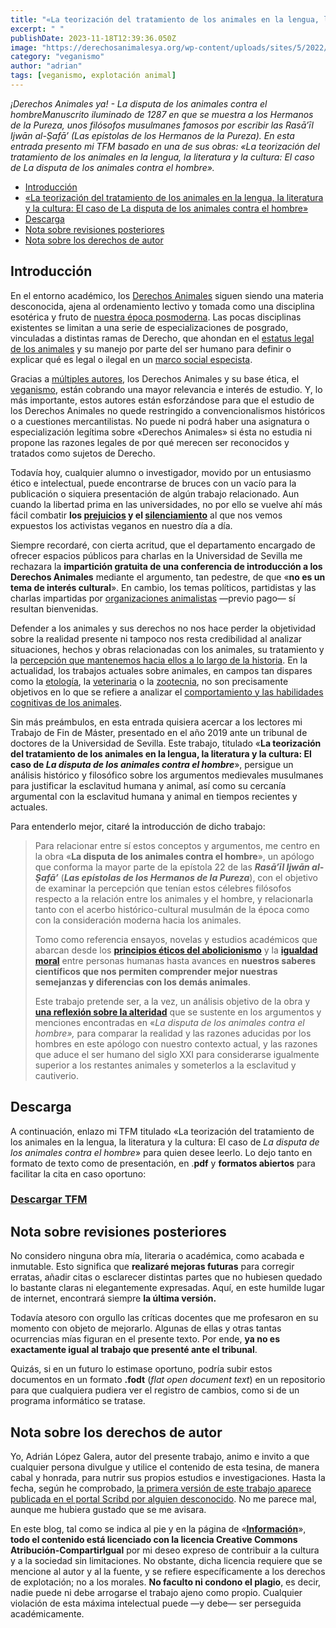 ```yaml
---
title: "«La teorización del tratamiento de los animales en la lengua, la literatura y la cultura: El caso de La disputa de los animales contra el hombre»"
excerpt: " "
publishDate: 2023-11-18T12:39:36.050Z
image: "https://derechosanimalesya.org/wp-content/uploads/sites/5/2022/07/%C2%A1Derechos-Animales-ya-La-disputa-de-los-animales-contra-el-hombre.webp"
category: "veganismo"
author: "adrian"
tags: [veganismo, explotación animal]
---
```

_¡Derechos Animales ya! - La disputa de los animales contra el hombreManuscrito iluminado de 1287 en que se muestra a los Hermanos de la Pureza, unos filósofos musulmanes famosos por escribir las Rasā’īl Ijwān al-Ṣafā’ (Las epístolas de los Hermanos de la Pureza). En esta entrada presento mi TFM basado en una de sus obras: «La teorización del tratamiento de los animales en la lengua, la literatura y la cultura: El caso de La disputa de los animales contra el hombre»._

- [Introducción](https://derechosanimalesya.org/la-teorizacion-del-tratamiento-de-los-animales-en-la-lengua-la-literatura-y-la-cultura-el-caso-de-la-disputa-de-los-animales-contra-el-hombre/#Introduccion "Introducción")
- [«La teorización del tratamiento de los animales en la lengua, la literatura y la cultura: El caso de La disputa de los animales contra el hombre»](https://derechosanimalesya.org/la-teorizacion-del-tratamiento-de-los-animales-en-la-lengua-la-literatura-y-la-cultura-el-caso-de-la-disputa-de-los-animales-contra-el-hombre/#%C2%ABLa_teorizacion_del_tratamiento_de_los_animales_en_la_lengua_la_literatura_y_la_cultura_El_caso_de_La_disputa_de_los_animales_contra_el_hombre%C2%BB "«La teorización del tratamiento de los animales en la lengua, la literatura y la cultura: El caso de La disputa de los animales contra el hombre»")
- [Descarga](https://derechosanimalesya.org/la-teorizacion-del-tratamiento-de-los-animales-en-la-lengua-la-literatura-y-la-cultura-el-caso-de-la-disputa-de-los-animales-contra-el-hombre/#Descarga "Descarga")
- [Nota sobre revisiones posteriores](https://derechosanimalesya.org/la-teorizacion-del-tratamiento-de-los-animales-en-la-lengua-la-literatura-y-la-cultura-el-caso-de-la-disputa-de-los-animales-contra-el-hombre/#Nota_sobre_revisiones_posteriores "Nota sobre revisiones posteriores")
- [Nota sobre los derechos de autor](https://derechosanimalesya.org/la-teorizacion-del-tratamiento-de-los-animales-en-la-lengua-la-literatura-y-la-cultura-el-caso-de-la-disputa-de-los-animales-contra-el-hombre/#Nota_sobre_los_derechos_de_autor "Nota sobre los derechos de autor")

## Introducción

En el entorno académico, los [Derechos Animales](https://derechosanimalesya.org/introduccion-a-los-derechos-animales/) siguen siendo una materia desconocida, ajena al ordenamiento lectivo y tomada como una disciplina esotérica y fruto de [nuestra época posmoderna](https://derechosanimalesya.org/las-normas-especistas-de-facebook-y-los-justicieros-modernos/). Las pocas disciplinas existentes se limitan a una serie de especializaciones de posgrado, vinculadas a distintas ramas de Derecho, que ahondan en el [estatus legal de los animales](https://derechosanimalesya.org/no-los-animales-no-tienen-derechos-legales/) y su manejo por parte del ser humano para definir o explicar qué es legal o ilegal en un [marco social especista](https://derechosanimalesya.org/normativa-de-bienestar-animal/).

Gracias a [múltiples autores](https://derechosanimalesya.org/gary-francione-y-los-seis-principios-del-abolicionismo/), los Derechos Animales y su base ética, el [veganismo](https://derechosanimalesya.org/que-es-el-veganismo/), están cobrando una mayor relevancia e interés de estudio. Y, lo más importante, estos autores están esforzándose para que el estudio de los Derechos Animales no quede restringido a convencionalismos históricos o a cuestiones mercantilistas. No puede ni podrá haber una asignatura o especialización legítima sobre «Derechos Animales» si ésta no estudia ni propone las razones legales de por qué merecen ser reconocidos y tratados como sujetos de Derecho.

Todavía hoy, cualquier alumno o investigador, movido por un entusiasmo ético e intelectual, puede encontrarse de bruces con un vacío para la publicación o siquiera presentación de algún trabajo relacionado. Aun cuando la libertad prima en las universidades, no por ello se vuelve ahí más fácil combatir **los [prejuicios](https://derechosanimalesya.org/las-cenas-navidenas-la-incomprension-familiar-y-la-hipocresia-animalista/) y el [silenciamiento](https://derechosanimalesya.org/un-autor-cristiano-contra-el-veganismo/)** al que nos vemos expuestos los activistas veganos en nuestro día a día.

Siempre recordaré, con cierta acritud, que el departamento encargado de ofrecer espacios públicos para charlas en la Universidad de Sevilla me rechazara la **impartición gratuita de una conferencia de introducción a los Derechos Animales** mediante el argumento, tan pedestre, de que «**no es un tema de interés cultural**». En cambio, los temas políticos, partidistas y las charlas impartidas por [organizaciones animalistas](https://derechosanimalesya.org/el-sacrificio-humanitario-y-el-fraude-de-las-organizaciones-animalistas/) —previo pago— sí resultan bienvenidas.

Defender a los animales y sus derechos no nos hace perder la objetividad sobre la realidad presente ni tampoco nos resta credibilidad al analizar situaciones, hechos y obras relacionadas con los animales, su tratamiento y la [percepción que mantenemos hacia ellos a lo largo de la historia](https://derechosanimalesya.org/la-discriminacion-moral-historia-sociologia-y-psicologia-humana/). En la actualidad, los trabajos actuales sobre animales, en campos tan dispares como la [etología](https://derechosanimalesya.org/la-equitacion-y-la-doma-de-caballos/), la [veterinaria](https://derechosanimalesya.org/el-especismo-en-la-veterinaria-y-el-adoctrinamiento-de-los-veterinarios/) o la [zootecnia](https://derechosanimalesya.org/la-ganaderia-y-las-practicas-ganaderas/), no son precisamente objetivos en lo que se refiere a analizar el [comportamiento y las habilidades cognitivas de los animales](https://derechosanimalesya.org/la-inteligencia-animal-lloyd-morgan-y-el-negacionismo-cientifico/).

Sin más preámbulos, en esta entrada quisiera acercar a los lectores mi Trabajo de Fin de Máster, presentado en el año 2019 ante un tribunal de doctores de la Universidad de Sevilla. Este trabajo, titulado «**La teorización del tratamiento de los animales en la lengua, la literatura y la cultura: El caso de _La disputa de los animales contra el hombre_**», persigue un análisis histórico y filosófico sobre los argumentos medievales musulmanes para justificar la esclavitud humana y animal, así como su cercanía argumental con la esclavitud humana y animal en tiempos recientes y actuales.

Para entenderlo mejor, citaré la introducción de dicho trabajo:

> Para relacionar entre sí estos conceptos y argumentos, me centro en la obra «**La disputa de los animales contra el hombre**», un apólogo que conforma la mayor parte de la epístola 22 de las **_Rasā’īl Ijwān al-Ṣafā’_** (**_Las epístolas de los Hermanos de la Pureza_**), con el objetivo de examinar la percepción que tenían estos célebres filósofos respecto a la relación entre los animales y el hombre, y relacionarla tanto con el acerbo histórico-cultural musulmán de la época como con la consideración moderna hacia los animales.
> 
> Tomo como referencia ensayos, novelas y estudios académicos que abarcan desde los [**principios éticos del abolicionismo**](https://derechosanimalesya.org/el-abolicionismo-y-la-abolicion-de-la-esclavitud-animal/) y la [**igualdad moral**](https://derechosanimalesya.org/el-principio-de-igualdad-hacia-los-animales/) entre personas humanas hasta avances en **nuestros saberes científicos que nos permiten comprender mejor nuestras semejanzas y diferencias con los demás animales**.
> 
> Este trabajo pretende ser, a la vez, un análisis objetivo de la obra y [**una reflexión sobre la alteridad**](https://derechosanimalesya.org/argumentos-a-favor-de-la-esclavitud-negra/) que se sustente en los argumentos y menciones encontradas en «_La disputa de los animales contra el hombre»,_ para comparar la realidad y las razones aducidas por los hombres en este apólogo con nuestro contexto actual, y las razones que aduce el ser humano del siglo XXI para considerarse igualmente superior a los restantes animales y someterlos a la esclavitud y cautiverio.

## Descarga

A continuación, enlazo mi TFM titulado «La teorización del tratamiento de los animales en la lengua, la literatura y la cultura: El caso de _La disputa de los animales contra el hombre_» para quien desee leerlo. Lo dejo tanto en formato de texto como de presentación, en .**pdf** y **formatos abiertos** para facilitar la cita en caso oportuno:

### [Descargar TFM](https://cloud.disroot.org/s/rKjS4QF4CZA8SGs)

## Nota sobre revisiones posteriores

No considero ninguna obra mía, literaria o académica, como acabada e inmutable. Esto significa que **realizaré mejoras futuras** para corregir erratas, añadir citas o esclarecer distintas partes que no hubiesen quedado lo bastante claras ni elegantemente expresadas. Aquí, en este humilde lugar de internet, encontrará siempre **la última versión.**

Todavía atesoro con orgullo las críticas docentes que me profesaron en su momento con objeto de mejorarlo. Algunas de ellas y otras tantas ocurrencias mías figuran en el presente texto. Por ende, **ya no es exactamente igual al trabajo que presenté ante el tribunal**.

Quizás, si en un futuro lo estimase oportuno, podría subir estos documentos en un formato **.fodt** (_flat open document text_) en un repositorio para que cualquiera pudiera ver el registro de cambios, como si de un programa informático se tratase.

## Nota sobre los derechos de autor

Yo, Adrián López Galera, autor del presente trabajo, animo e invito a que cualquier persona divulgue y utilice el contenido de esta tesina, de manera cabal y honrada, para nutrir sus propios estudios e investigaciones. Hasta la fecha, según he comprobado, [la primera versión de este trabajo aparece publicada en el portal Scribd por alguien desconocido](https://es.scribd.com/document/471682363/El-caso-de-La-disputa-de-los-animales-contra-el-hombre). No me parece mal, aunque me hubiera gustado que se me avisara.

En este blog, tal como se indica al pie y en la página de «[**Información**](https://derechosanimalesya.org/informacion/)», **todo el contenido está licenciado con la licencia Creative Commons Atribución-CompartirIgual** por mi deseo expreso de contribuir a la cultura y a la sociedad sin limitaciones. No obstante, dicha licencia requiere que se mencione al autor y al la fuente, y se refiere específicamente a los derechos de explotación; no a los morales. **No faculto ni condono el plagio**, es decir, nadie puede ni debe arrogarse el trabajo ajeno como propio. Cualquier violación de esta máxima intelectual puede —y debe— ser perseguida académicamente.